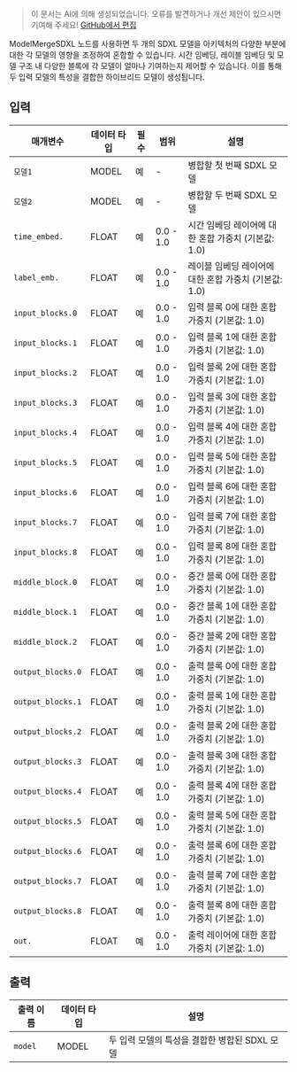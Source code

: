 > 이 문서는 AI에 의해 생성되었습니다. 오류를 발견하거나 개선 제안이 있으시면 기여해 주세요! [GitHub에서 편집](https://github.com/Comfy-Org/embedded-docs/blob/main/comfyui_embedded_docs/docs/ModelMergeSDXL/ko.md)

ModelMergeSDXL 노드를 사용하면 두 개의 SDXL 모델을 아키텍처의 다양한 부분에 대한 각 모델의 영향을 조정하여 혼합할 수 있습니다. 시간 임베딩, 레이블 임베딩 및 모델 구조 내 다양한 블록에 각 모델이 얼마나 기여하는지 제어할 수 있습니다. 이를 통해 두 입력 모델의 특성을 결합한 하이브리드 모델이 생성됩니다.

## 입력

| 매개변수 | 데이터 타입 | 필수 | 범위 | 설명 |
|-----------|-----------|----------|-------|-------------|
| `모델1` | MODEL | 예 | - | 병합할 첫 번째 SDXL 모델 |
| `모델2` | MODEL | 예 | - | 병합할 두 번째 SDXL 모델 |
| `time_embed.` | FLOAT | 예 | 0.0 - 1.0 | 시간 임베딩 레이어에 대한 혼합 가중치 (기본값: 1.0) |
| `label_emb.` | FLOAT | 예 | 0.0 - 1.0 | 레이블 임베딩 레이어에 대한 혼합 가중치 (기본값: 1.0) |
| `input_blocks.0` | FLOAT | 예 | 0.0 - 1.0 | 입력 블록 0에 대한 혼합 가중치 (기본값: 1.0) |
| `input_blocks.1` | FLOAT | 예 | 0.0 - 1.0 | 입력 블록 1에 대한 혼합 가중치 (기본값: 1.0) |
| `input_blocks.2` | FLOAT | 예 | 0.0 - 1.0 | 입력 블록 2에 대한 혼합 가중치 (기본값: 1.0) |
| `input_blocks.3` | FLOAT | 예 | 0.0 - 1.0 | 입력 블록 3에 대한 혼합 가중치 (기본값: 1.0) |
| `input_blocks.4` | FLOAT | 예 | 0.0 - 1.0 | 입력 블록 4에 대한 혼합 가중치 (기본값: 1.0) |
| `input_blocks.5` | FLOAT | 예 | 0.0 - 1.0 | 입력 블록 5에 대한 혼합 가중치 (기본값: 1.0) |
| `input_blocks.6` | FLOAT | 예 | 0.0 - 1.0 | 입력 블록 6에 대한 혼합 가중치 (기본값: 1.0) |
| `input_blocks.7` | FLOAT | 예 | 0.0 - 1.0 | 입력 블록 7에 대한 혼합 가중치 (기본값: 1.0) |
| `input_blocks.8` | FLOAT | 예 | 0.0 - 1.0 | 입력 블록 8에 대한 혼합 가중치 (기본값: 1.0) |
| `middle_block.0` | FLOAT | 예 | 0.0 - 1.0 | 중간 블록 0에 대한 혼합 가중치 (기본값: 1.0) |
| `middle_block.1` | FLOAT | 예 | 0.0 - 1.0 | 중간 블록 1에 대한 혼합 가중치 (기본값: 1.0) |
| `middle_block.2` | FLOAT | 예 | 0.0 - 1.0 | 중간 블록 2에 대한 혼합 가중치 (기본값: 1.0) |
| `output_blocks.0` | FLOAT | 예 | 0.0 - 1.0 | 출력 블록 0에 대한 혼합 가중치 (기본값: 1.0) |
| `output_blocks.1` | FLOAT | 예 | 0.0 - 1.0 | 출력 블록 1에 대한 혼합 가중치 (기본값: 1.0) |
| `output_blocks.2` | FLOAT | 예 | 0.0 - 1.0 | 출력 블록 2에 대한 혼합 가중치 (기본값: 1.0) |
| `output_blocks.3` | FLOAT | 예 | 0.0 - 1.0 | 출력 블록 3에 대한 혼합 가중치 (기본값: 1.0) |
| `output_blocks.4` | FLOAT | 예 | 0.0 - 1.0 | 출력 블록 4에 대한 혼합 가중치 (기본값: 1.0) |
| `output_blocks.5` | FLOAT | 예 | 0.0 - 1.0 | 출력 블록 5에 대한 혼합 가중치 (기본값: 1.0) |
| `output_blocks.6` | FLOAT | 예 | 0.0 - 1.0 | 출력 블록 6에 대한 혼합 가중치 (기본값: 1.0) |
| `output_blocks.7` | FLOAT | 예 | 0.0 - 1.0 | 출력 블록 7에 대한 혼합 가중치 (기본값: 1.0) |
| `output_blocks.8` | FLOAT | 예 | 0.0 - 1.0 | 출력 블록 8에 대한 혼합 가중치 (기본값: 1.0) |
| `out.` | FLOAT | 예 | 0.0 - 1.0 | 출력 레이어에 대한 혼합 가중치 (기본값: 1.0) |

## 출력

| 출력 이름 | 데이터 타입 | 설명 |
|-------------|-----------|-------------|
| `model` | MODEL | 두 입력 모델의 특성을 결합한 병합된 SDXL 모델 |
